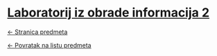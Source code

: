 # [Laboratorij iz obrade informacija 2](https://www.github.com/studosi-fer/LIOI2)
[<- Stranica predmeta](https://www.fer.unizg.hr/predmet/lioi2)

[<- Povratak na listu predmeta](https://www.github.com/studosi/FER)